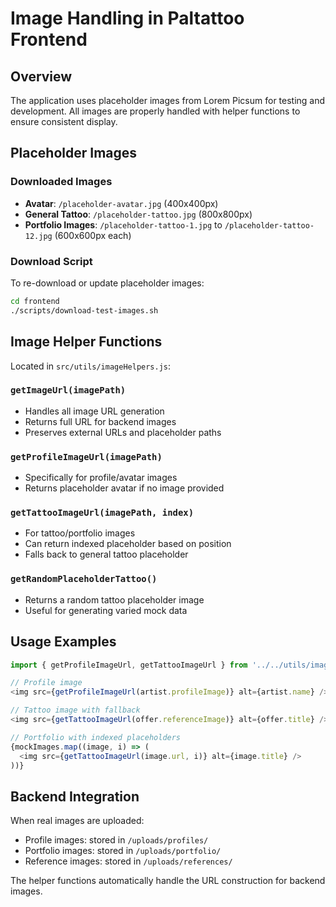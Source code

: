 # Image Handling in Paltattoo Frontend

## Overview
The application uses placeholder images from Lorem Picsum for testing and development. All images are properly handled with helper functions to ensure consistent display.

## Placeholder Images

### Downloaded Images
- **Avatar**: `/placeholder-avatar.jpg` (400x400px)
- **General Tattoo**: `/placeholder-tattoo.jpg` (800x800px)
- **Portfolio Images**: `/placeholder-tattoo-1.jpg` to `/placeholder-tattoo-12.jpg` (600x600px each)

### Download Script
To re-download or update placeholder images:
```bash
cd frontend
./scripts/download-test-images.sh
```

## Image Helper Functions

Located in `src/utils/imageHelpers.js`:

### `getImageUrl(imagePath)`
- Handles all image URL generation
- Returns full URL for backend images
- Preserves external URLs and placeholder paths

### `getProfileImageUrl(imagePath)`
- Specifically for profile/avatar images
- Returns placeholder avatar if no image provided

### `getTattooImageUrl(imagePath, index)`
- For tattoo/portfolio images
- Can return indexed placeholder based on position
- Falls back to general tattoo placeholder

### `getRandomPlaceholderTattoo()`
- Returns a random tattoo placeholder image
- Useful for generating varied mock data

## Usage Examples

```javascript
import { getProfileImageUrl, getTattooImageUrl } from '../../utils/imageHelpers';

// Profile image
<img src={getProfileImageUrl(artist.profileImage)} alt={artist.name} />

// Tattoo image with fallback
<img src={getTattooImageUrl(offer.referenceImage)} alt={offer.title} />

// Portfolio with indexed placeholders
{mockImages.map((image, i) => (
  <img src={getTattooImageUrl(image.url, i)} alt={image.title} />
))}
```

## Backend Integration
When real images are uploaded:
- Profile images: stored in `/uploads/profiles/`
- Portfolio images: stored in `/uploads/portfolio/`
- Reference images: stored in `/uploads/references/`

The helper functions automatically handle the URL construction for backend images.